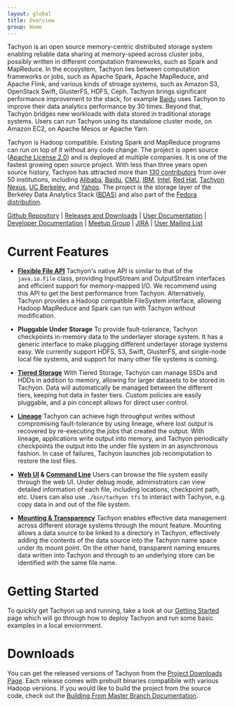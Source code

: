 ```yaml
---
layout: global
title: Overview
group: Home
---
```


Tachyon is an open source memory-centric distributed storage system enabling reliable data sharing
at memory-speed across cluster jobs, possibly written in different computation frameworks, such as
Spark and MapReduce. In the ecosystem, Tachyon lies between computation frameworks or jobs, such as
Apache Spark, Apache MapReduce, and Apache Flink, and various kinds of stroage systems, such as
Amazon S3, OpenStack Swift, GlusterFS, HDFS, Ceph. Tachyon brings significant performance
improvement to the stack, for example [Baidu](www.baidu.com) uses Tachyon to improve their data
analytics performance by 30 times. Beyond that, Tachyon bridges new workloads with data stored in
traditional storage systems. Users can run Tachyon using its standalone cluster mode, on Amazon EC2,
on Apache Mesos or Apache Yarn.

Tachyon is Hadoop compatible. Existing Spark and MapReduce programs can run on top of it without
any code change. The project is open source
([Apache License 2.0](https://github.com/amplab/tachyon/blob/master/LICENSE)) and is deployed at
multiple companies. It is one of the fastest growing open source project. With less than three years
open source history, Tachyon has attracted more than
[130 contributors](https://github.com/amplab/tachyon/graphs/contributors) from over 50 institutions,
including [Alibaba](www.alibaba.com), [Baidu](www.baidu.com), [CMU](http://www.cmu.edu/),
[IBM](www.ibm.com), [Intel](http://www.intel.com/), [Red Hat](http://www.redhat.com/),
[Tachyon Nexus](http://www.tachyonnexus.com/),
[UC Berkeley](https://amplab.cs.berkeley.edu/), and [Yahoo](https://www.yahoo.com/).
The project is the storage layer of the Berkeley Data Analytics
Stack ([BDAS](https://amplab.cs.berkeley.edu/bdas/)) and also part of the
[Fedora distribution](https://fedoraproject.org/wiki/SIGs/bigdata/packaging).

[Github Repository](https://github.com/amplab/tachyon/) |
[Releases and Downloads](https://github.com/amplab/tachyon/releases) |
[User Documentation](Getting-Started.html) |
[Developer Documentation](Contributing-To-Tachyon.html) |
[Meetup Group](http://www.meetup.com/Tachyon/) |
[JIRA](https://tachyon.atlassian.net/browse/TACHYON) |
[User Mailing List](https://groups.google.com/forum/?fromgroups#!forum/tachyon-users)

# Current Features

* **[Flexible File API](File-System-API.md)** Tachyon's native API is similar to that of the
``java.io.File`` class, providing InputStream and OutputStream interfaces and efficient support for
memory-mapped I/O. We recommend using this API to get the best performance from Tachyon.
Alternatively, Tachyon provides a Hadoop compatible FileSystem interface, allowing Hadoop MapReduce
and Spark can run with Tachyon without modification.

* **Pluggable Under Storage** To provide fault-tolerance, Tachyon checkpoints in-memory data to the
underlayer storage system. It has a generic interface to make plugging different underlayer storage
systems easy. We currently support HDFS, S3, Swift, GlusterFS, and single-node local file systems,
and support for many other file systems is coming.

* **[Tiered Storage](Tiered-Storage-on-Tachyon.html)** With Tiered Storage, Tachyon can manage SSDs
and HDDs in addition to memory, allowing for larger datasets to be stored in Tachyon. Data will
automatically be managed between the different tiers, keeping hot data in faster tiers. Custom
policies are easily pluggable, and a pin concept allows for direct user control.

* **[Lineage](Lineage-API.html)** Tachyon can achieve high throughput writes without compromising
fault-tolerance by using lineage, where lost output is recovered by re-executing the jobs that
created the output. With lineage, applications write output into memory, and Tachyon periodically
checkpoints the output into the under file system in an asynchronous fashion. In case of failures,
Tachyon launches job recomputation to restore the lost files.

* **[Web UI](Web-Interface.html) & [Command Line](Command-Line-Interface.html)** Users can browse
the file system easily through the web UI. Under debug mode, administrators can view detailed
information of each file, including locations, checkpoint path, etc. Users can also use
``./bin/tachyon tfs`` to interact with Tachyon, e.g. copy data in and out of the file system.

* **[Mounting & Transparency](Mounting-and-Transparent-Naming.html)** Tachyon enables effective
data management across different storage systems through the mount feature. Mounting allows a data
source to be linked to a directory in Tachyon, effectively adding the contents of the data source
into the Tachyon name space under its mount point. On the other hand, transparent naming ensures
data written into Tachyon and through to an underlying store can be identified with the same file
name.



# Getting Started

To quickly get Tachyon up and running, take a look at our [Getting Started](Getting-Started.html)
page which will go through how to deploy Tachyon and run some basic examples in a local enviornment.

# Downloads

You can get the released versions of Tachyon from the
[Project Downloads Page](http://tachyon-project.org/downloads). Each release comes with prebuilt
binaries compatibile with various Hadoop versions. If you would like to build the project from the
source code, check out the
[Building From Master Branch Documentation](Building-Tachyon-Master-Branch.html).